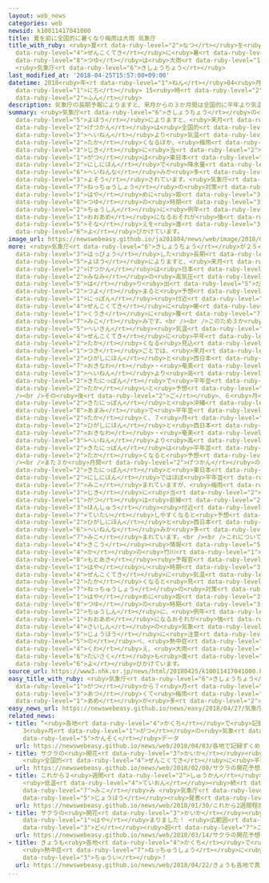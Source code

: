```yaml
---
layout: web_news
categories: web
newsid: k10011417041000
title: 夏を前に全国的に暑くなり梅雨は大雨 気象庁
title_with_ruby: <ruby>夏<rt data-ruby-level="2">なつ</rt></ruby>を<ruby>前<rt data-ruby-level="2">まえ</rt></ruby>に<ruby>全国的<rt
  data-ruby-level="4">ぜんこくてき</rt></ruby>に<ruby>暑<rt data-ruby-level="3">あつ</rt></ruby>くなり<ruby>梅雨<rt
  data-ruby-level="8">つゆ</rt></ruby>は<ruby>大雨<rt data-ruby-level="1">おおあめ</rt></ruby>
  <ruby>気象庁<rt data-ruby-level="6">きしょうちょう</rt></ruby>
last_modified_at: '2018-04-25T15:57:00+09:00'
datetime: 2018<ruby>年<rt data-ruby-level="1">ねん</rt></ruby>04<ruby>月<rt data-ruby-level="1">がつ</rt></ruby>25<ruby>日<rt
  data-ruby-level="1">にち</rt></ruby> 15<ruby>時<rt data-ruby-level="2">じ</rt></ruby>57<ruby>分<rt
  data-ruby-level="2">ふん</rt></ruby>
description: 気象庁の長期予報によりますと、来月からの３か月間は全国的に平年より気温が高くなるほか、梅雨の時期に当たる６月は東日本と西日本で降水量が平年並みか多くなると予想されています。気象庁は、熱中症の対策を早めに取るほか、梅雨の時期を中心に例年よりも大雨になるおそれが強いとして備えを進めるよう呼びかけています。
summary: <ruby>気象庁<rt data-ruby-level="6">きしょうちょう</rt></ruby>の<ruby>長期<rt data-ruby-level="3">ちょうき</rt></ruby><ruby>予報<rt
  data-ruby-level="5">よほう</rt></ruby>によりますと、<ruby>来月<rt data-ruby-level="2">らいげつ</rt></ruby>からの３か<ruby>月間<rt
  data-ruby-level="2">げつかん</rt></ruby>は<ruby>全国的<rt data-ruby-level="4">ぜんこくてき</rt></ruby>に<ruby>平年<rt
  data-ruby-level="3">へいねん</rt></ruby>より<ruby>気温<rt data-ruby-level="3">きおん</rt></ruby>が<ruby>高<rt
  data-ruby-level="2">たか</rt></ruby>くなるほか、<ruby>梅雨<rt data-ruby-level="8">つゆ</rt></ruby>の<ruby>時期<rt
  data-ruby-level="3">じき</rt></ruby>に<ruby>当<rt data-ruby-level="2">あ</rt></ruby>たる６<ruby>月<rt
  data-ruby-level="1">がつ</rt></ruby>は<ruby>東日本<rt data-ruby-level="2">ひがしにほん</rt></ruby>と<ruby>西日本<rt
  data-ruby-level="2">にしにほん</rt></ruby>で<ruby>降水量<rt data-ruby-level="6">こうすいりょう</rt></ruby>が<ruby>平年並<rt
  data-ruby-level="6">へいねんな</rt></ruby>みか<ruby>多<rt data-ruby-level="2">おお</rt></ruby>くなると<ruby>予想<rt
  data-ruby-level="3">よそう</rt></ruby>されています。<ruby>気象庁<rt data-ruby-level="6">きしょうちょう</rt></ruby>は、<ruby>熱中症<rt
  data-ruby-level="7">ねっちゅうしょう</rt></ruby>の<ruby>対策<rt data-ruby-level="6">たいさく</rt></ruby>を<ruby>早<rt
  data-ruby-level="1">はや</rt></ruby>めに<ruby>取<rt data-ruby-level="3">と</rt></ruby>るほか、<ruby>梅雨<rt
  data-ruby-level="8">つゆ</rt></ruby>の<ruby>時期<rt data-ruby-level="3">じき</rt></ruby>を<ruby>中心<rt
  data-ruby-level="2">ちゅうしん</rt></ruby>に<ruby>例年<rt data-ruby-level="4">れいねん</rt></ruby>よりも<ruby>大雨<rt
  data-ruby-level="1">おおあめ</rt></ruby>になるおそれが<ruby>強<rt data-ruby-level="2">つよ</rt></ruby>いとして<ruby>備<rt
  data-ruby-level="5">そな</rt></ruby>えを<ruby>進<rt data-ruby-level="3">すす</rt></ruby>めるよう<ruby>呼<rt
  data-ruby-level="6">よ</rt></ruby>びかけています。
image_url: https://newswebeasy.github.io/ja201804/news/web/image/2018/04/25/K10011417041_1804251615_1804251615_01_02.jpg
more: <ruby>気象庁<rt data-ruby-level="6">きしょうちょう</rt></ruby>が２５<ruby>日<rt data-ruby-level="1">にち</rt></ruby><ruby>発表<rt
  data-ruby-level="3">はっぴょう</rt></ruby>した<ruby>長期<rt data-ruby-level="3">ちょうき</rt></ruby><ruby>予報<rt
  data-ruby-level="5">よほう</rt></ruby>によりますと、<ruby>来月<rt data-ruby-level="2">らいげつ</rt></ruby>からの３か<ruby>月間<rt
  data-ruby-level="2">げつかん</rt></ruby>は<ruby>日本<rt data-ruby-level="1">にっぽん</rt></ruby>の<ruby>南<rt
  data-ruby-level="2">みなみ</rt></ruby>の<ruby>高気圧<rt data-ruby-level="5">こうきあつ</rt></ruby>の<ruby>張<rt
  data-ruby-level="5">は</rt></ruby>り<ruby>出<rt data-ruby-level="5">だ</rt></ruby>しが<ruby>強<rt
  data-ruby-level="2">つよ</rt></ruby>まると<ruby>予想<rt data-ruby-level="3">よそう</rt></ruby>され、<ruby>日本<rt
  data-ruby-level="1">にっぽん</rt></ruby><ruby>付近<rt data-ruby-level="4">ふきん</rt></ruby>は<ruby>全国的<rt
  data-ruby-level="4">ぜんこくてき</rt></ruby>に<ruby>暖<rt data-ruby-level="6">あたた</rt></ruby>かい<ruby>空気<rt
  data-ruby-level="1">くうき</rt></ruby>に<ruby>覆<rt data-ruby-level="7">おお</rt></ruby>われやすくなる<ruby>見込<rt
  data-ruby-level="7">みこ</rt></ruby>みです。<br /><br />このため３か<ruby>月間<rt data-ruby-level="2">げつかん</rt></ruby>の<ruby>平均<rt
  data-ruby-level="5">へいきん</rt></ruby><ruby>気温<rt data-ruby-level="3">きおん</rt></ruby>は<ruby>全国的<rt
  data-ruby-level="4">ぜんこくてき</rt></ruby>に<ruby>平年<rt data-ruby-level="3">へいねん</rt></ruby>より<ruby>高<rt
  data-ruby-level="2">たか</rt></ruby>くなる<ruby>見込<rt data-ruby-level="7">みこ</rt></ruby>みで、<ruby>月<rt
  data-ruby-level="1">つき</rt></ruby>ごとでは、<ruby>来月<rt data-ruby-level="2">らいげつ</rt></ruby>は<ruby>東日本<rt
  data-ruby-level="2">ひがしにほん</rt></ruby>と<ruby>西日本<rt data-ruby-level="2">にしにほん</rt></ruby>、<ruby>沖縄<rt
  data-ruby-level="7">おきなわ</rt></ruby>・<ruby>奄美<rt data-ruby-level="8">あまみ</rt></ruby>で<ruby>平年<rt
  data-ruby-level="3">へいねん</rt></ruby>より<ruby>高<rt data-ruby-level="2">たか</rt></ruby>く、<ruby>北日本<rt
  data-ruby-level="2">きたにっぽん</rt></ruby>で<ruby>平年並<rt data-ruby-level="6">へいねんな</rt></ruby>みか<ruby>高<rt
  data-ruby-level="2">たか</rt></ruby>いと<ruby>予想<rt data-ruby-level="3">よそう</rt></ruby>されています。<br
  /><br />その<ruby>後<rt data-ruby-level="2">ご</rt></ruby>、６<ruby>月<rt data-ruby-level="1">がつ</rt></ruby>は<ruby>北日本<rt
  data-ruby-level="2">きたにっぽん</rt></ruby>と<ruby>沖縄<rt data-ruby-level="7">おきなわ</rt></ruby>・<ruby>奄美<rt
  data-ruby-level="8">あまみ</rt></ruby>で<ruby>平年並<rt data-ruby-level="6">へいねんな</rt></ruby>みか<ruby>高<rt
  data-ruby-level="2">たか</rt></ruby>く、７<ruby>月<rt data-ruby-level="1">がつ</rt></ruby>は<ruby>東日本<rt
  data-ruby-level="2">ひがしにほん</rt></ruby>と<ruby>西日本<rt data-ruby-level="2">にしにほん</rt></ruby>、<ruby>沖縄<rt
  data-ruby-level="7">おきなわ</rt></ruby>・<ruby>奄美<rt data-ruby-level="8">あまみ</rt></ruby>で<ruby>平年<rt
  data-ruby-level="3">へいねん</rt></ruby>より<ruby>高<rt data-ruby-level="2">たか</rt></ruby>く、<ruby>北日本<rt
  data-ruby-level="2">きたにっぽん</rt></ruby>は<ruby>平年並<rt data-ruby-level="6">へいねんな</rt></ruby>みか<ruby>高<rt
  data-ruby-level="2">たか</rt></ruby>くなると<ruby>予想<rt data-ruby-level="3">よそう</rt></ruby>されています。<br
  /><br />また３か<ruby>月間<rt data-ruby-level="2">げつかん</rt></ruby>の<ruby>降水量<rt data-ruby-level="6">こうすいりょう</rt></ruby>は、<ruby>北日本<rt
  data-ruby-level="2">きたにっぽん</rt></ruby>と<ruby>東日本<rt data-ruby-level="2">ひがしにほん</rt></ruby>、<ruby>西日本<rt
  data-ruby-level="2">にしにほん</rt></ruby>ではほぼ<ruby>平年並<rt data-ruby-level="6">へいねんな</rt></ruby>みと<ruby>見込<rt
  data-ruby-level="7">みこ</rt></ruby>まれていますが、<ruby>梅雨<rt data-ruby-level="8">つゆ</rt></ruby>の<ruby>時期<rt
  data-ruby-level="3">じき</rt></ruby>に<ruby>当<rt data-ruby-level="2">あ</rt></ruby>たる６<ruby>月<rt
  data-ruby-level="1">がつ</rt></ruby>は<ruby>前線<rt data-ruby-level="2">ぜんせん</rt></ruby>が<ruby>本州<rt
  data-ruby-level="3">ほんしゅう</rt></ruby><ruby>付近<rt data-ruby-level="4">ふきん</rt></ruby>に<ruby>停滞<rt
  data-ruby-level="7">ていたい</rt></ruby>しやすくなると<ruby>予想<rt data-ruby-level="3">よそう</rt></ruby>され、<ruby>東日本<rt
  data-ruby-level="2">ひがしにほん</rt></ruby>と<ruby>西日本<rt data-ruby-level="2">にしにほん</rt></ruby>で<ruby>平年並<rt
  data-ruby-level="6">へいねんな</rt></ruby>みか<ruby>多<rt data-ruby-level="2">おお</rt></ruby>くなると<ruby>見込<rt
  data-ruby-level="7">みこ</rt></ruby>まれています。<br /><br />これについて<ruby>気象庁<rt data-ruby-level="6">きしょうちょう</rt></ruby><ruby>気候<rt
  data-ruby-level="4">きこう</rt></ruby><ruby>情報<rt data-ruby-level="5">じょうほう</rt></ruby><ruby>課<rt
  data-ruby-level="4">か</rt></ruby>の<ruby>竹川<rt data-ruby-level="1">たけかわ</rt></ruby><ruby>元章<rt
  data-ruby-level="8">もとあき</rt></ruby><ruby>予報官<rt data-ruby-level="5">よほうかん</rt></ruby>は「ことしは<ruby>早<rt
  data-ruby-level="1">はや</rt></ruby>い<ruby>時期<rt data-ruby-level="3">じき</rt></ruby>から<ruby>全国的<rt
  data-ruby-level="4">ぜんこくてき</rt></ruby>に<ruby>気温<rt data-ruby-level="3">きおん</rt></ruby>が<ruby>高<rt
  data-ruby-level="2">たか</rt></ruby>くなると<ruby>見<rt data-ruby-level="1">み</rt></ruby>られ、<ruby>熱中症<rt
  data-ruby-level="7">ねっちゅうしょう</rt></ruby>の<ruby>対策<rt data-ruby-level="6">たいさく</rt></ruby>を<ruby>早<rt
  data-ruby-level="1">はや</rt></ruby>めに<ruby>取<rt data-ruby-level="3">と</rt></ruby>ってほしい。また<ruby>梅雨<rt
  data-ruby-level="8">つゆ</rt></ruby>の<ruby>時期<rt data-ruby-level="3">じき</rt></ruby>を<ruby>中心<rt
  data-ruby-level="2">ちゅうしん</rt></ruby>に、<ruby>例年<rt data-ruby-level="4">れいねん</rt></ruby>よりも<ruby>大雨<rt
  data-ruby-level="1">おおあめ</rt></ruby>になるおそれが<ruby>強<rt data-ruby-level="2">つよ</rt></ruby>いので、<ruby>最新<rt
  data-ruby-level="4">さいしん</rt></ruby>の<ruby>気象<rt data-ruby-level="4">きしょう</rt></ruby><ruby>情報<rt
  data-ruby-level="5">じょうほう</rt></ruby>に<ruby>注意<rt data-ruby-level="3">ちゅうい</rt></ruby>してほしい」と<ruby>述<rt
  data-ruby-level="5">の</rt></ruby>べ、<ruby>熱中症<rt data-ruby-level="7">ねっちゅうしょう</rt></ruby>に<ruby>加<rt
  data-ruby-level="4">くわ</rt></ruby>え、<ruby>大雨<rt data-ruby-level="1">おおあめ</rt></ruby>への<ruby>対策<rt
  data-ruby-level="6">たいさく</rt></ruby>も<ruby>進<rt data-ruby-level="3">すす</rt></ruby>めるよう<ruby>呼<rt
  data-ruby-level="6">よ</rt></ruby>びかけています。
source_url: https://www3.nhk.or.jp/news/html/20180425/k10011417041000.html
easy_title_with_ruby: <ruby>気象庁<rt data-ruby-level="6">きしょうちょう</rt></ruby> ５<ruby>月<rt
  data-ruby-level="1">がつ</rt></ruby>から７<ruby>月<rt data-ruby-level="1">がつ</rt></ruby>は<ruby>暑<rt
  data-ruby-level="3">あつ</rt></ruby>くて<ruby>梅雨<rt data-ruby-level="8">つゆ</rt></ruby>には<ruby>雨<rt
  data-ruby-level="1">あめ</rt></ruby>が<ruby>多<rt data-ruby-level="2">おお</rt></ruby>くなりそう
easy_news_url: https://newswebeasy.github.io/news/easy/2018/04/27/気象庁-5月から7月は暑くて梅雨には雨が多くなりそう
related_news:
- title: “<ruby>各地<rt data-ruby-level="4">かくち</rt></ruby>で<ruby>記録<rt data-ruby-level="4">きろく</rt></ruby>ずくめに”
    3<ruby>月<rt data-ruby-level="1">がつ</rt></ruby>の<ruby>気象<rt data-ruby-level="4">きしょう</rt></ruby><ruby>観測<rt
    data-ruby-level="5">かんそく</rt></ruby>データ
  url: https://newswebeasy.github.io/news/web/2018/04/03/各地で記録ずくめに-3月の気象観測データ
- title: サクラの<ruby>開花<rt data-ruby-level="3">かいか</rt></ruby><ruby>予想<rt data-ruby-level="3">よそう</rt></ruby>
    <ruby>全国的<rt data-ruby-level="4">ぜんこくてき</rt></ruby>に<ruby>平年並<rt data-ruby-level="6">へいねんな</rt></ruby>み
  url: https://newswebeasy.github.io/news/web/2018/02/08/サクラの開花予想-全国的に平年並み
- title: これから２<ruby>週間<rt data-ruby-level="2">しゅうかん</rt></ruby><ruby>程度<rt data-ruby-level="5">ていど</rt></ruby>
    <ruby>低温<rt data-ruby-level="4">ていおん</rt></ruby><ruby>続<rt data-ruby-level="4">つづ</rt></ruby>く<ruby>見込<rt
    data-ruby-level="7">みこ</rt></ruby>み <ruby>気象庁<rt data-ruby-level="6">きしょうちょう</rt></ruby>が<ruby>情報<rt
    data-ruby-level="5">じょうほう</rt></ruby><ruby>発表<rt data-ruby-level="3">はっぴょう</rt></ruby>
  url: https://newswebeasy.github.io/news/web/2018/01/30/これから2週間程度-低温続く見込み-気象庁が情報発表
- title: サクラの<ruby>開花<rt data-ruby-level="3">かいか</rt></ruby><ruby>予想<rt data-ruby-level="3">よそう</rt></ruby><ruby>早<rt
    data-ruby-level="1">はや</rt></ruby>まりました！ <ruby>広範囲<rt data-ruby-level="7">こうはんい</rt></ruby>で20<ruby>度<rt
    data-ruby-level="3">ど</rt></ruby><ruby>超<rt data-ruby-level="7">こ</rt></ruby>え
  url: https://newswebeasy.github.io/news/web/2018/03/14/サクラの開花予想早まりました-広範囲で20度超え
- title: きょうも<ruby>各地<rt data-ruby-level="4">かくち</rt></ruby>で<ruby>真夏日<rt data-ruby-level="3">まなつび</rt></ruby>か
    <ruby>熱中症<rt data-ruby-level="7">ねっちゅうしょう</rt></ruby>に<ruby>十分<rt data-ruby-level="2">じゅうぶん</rt></ruby><ruby>注意<rt
    data-ruby-level="3">ちゅうい</rt></ruby>！
  url: https://newswebeasy.github.io/news/web/2018/04/22/きょうも各地で真夏日か-熱中症に十分注意
...
```

